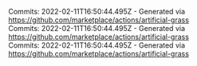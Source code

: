 Commits: 2022-02-11T16:50:44.495Z - Generated via https://github.com/marketplace/actions/artificial-grass
<br>
Commits: 2022-02-11T16:50:44.495Z - Generated via https://github.com/marketplace/actions/artificial-grass
<br>
Commits: 2022-02-11T16:50:44.495Z - Generated via https://github.com/marketplace/actions/artificial-grass
<br>
